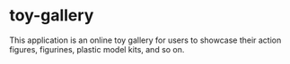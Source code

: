 # toy-gallery
This application is an online toy gallery for users to showcase their action figures, figurines, plastic model kits, and so on.
